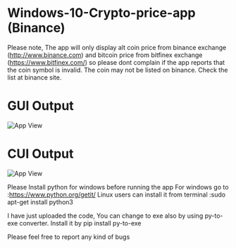 # Windows-10-Crypto-price-app (Binance)
Please note, The app will only display alt coin price from binance exchange (http://www.binance.com) and bitcoin price from bitfinex exchange (https://www.bitfinex.com/) so please dont complain if the app reports that the coin symbol is invalid. The coin may not be listed on binance. Check the list at binance site.

# GUI Output
![App View](https://i.imgur.com/OxTEyPI.png)

# CUI Output
![App View](https://i.imgur.com/5J1VBRv.png)

Please Install python for windows before running the app
For windows go to :https://www.python.org/getit/
Linux users can install it from terminal :sudo apt-get install python3

I have just uploaded the code, You can change to exe also by using py-to-exe converter. Install it by pip install py-to-exe

Please feel free to report any kind of bugs

